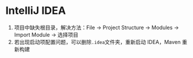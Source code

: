 # IntelliJ IDEA

1. 项目中缺失根目录，解决方法：File -> Project Structure -> Modules -> Import Module -> 选择项目
2. 若出现启动项配置问题，可以删除`.idea`文件夹，重新启动 IDEA，Maven 重新构建
